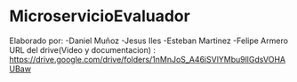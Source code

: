 # MicroservicioEvaluador
Elaborado por: 
-Daniel Muñoz 
-Jesus Iles 
-Esteban Martinez 
-Felipe Armero 
URL del drive(Video y documentacion) : https://drive.google.com/drive/folders/1nMnJoS_A46iSVlYMbu9llGdsVOHAUBaw
